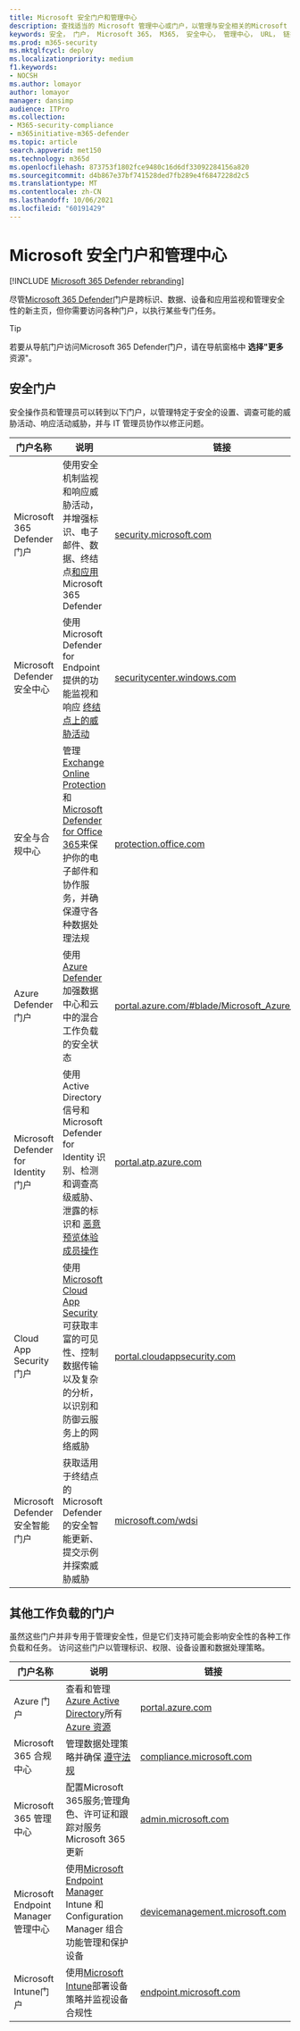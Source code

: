```yaml
---
title: Microsoft 安全门户和管理中心
description: 查找适当的 Microsoft 管理中心或门户，以管理与安全相关的Microsoft 365服务
keywords: 安全， 门户， Microsoft 365， M365， 安全中心， 管理中心， URL， 链接， Microsoft 365 Defender， Microsoft Defender for Endpoint， Microsoft Defender 安全中心， Microsoft Defender for Identity， Microsoft Defender for Office 365， MCAS， WDSI， SCC， Intune， MDM， MEM， ASC，云应用安全、Azure AD、安全&合规中心
ms.prod: m365-security
ms.mktglfcycl: deploy
ms.localizationpriority: medium
f1.keywords:
- NOCSH
ms.author: lomayor
author: lomayor
manager: dansimp
audience: ITPro
ms.collection:
- M365-security-compliance
- m365initiative-m365-defender
ms.topic: article
search.appverid: met150
ms.technology: m365d
ms.openlocfilehash: 873753f1802fce9480c16d6df33092284156a820
ms.sourcegitcommit: d4b867e37bf741528ded7fb289e4f6847228d2c5
ms.translationtype: MT
ms.contentlocale: zh-CN
ms.lasthandoff: 10/06/2021
ms.locfileid: "60191429"
---
```

# <a name="microsoft-security-portals-and-admin-centers"></a>Microsoft 安全门户和管理中心

[!INCLUDE [Microsoft 365 Defender rebranding](../includes/microsoft-defender.md)]

尽管[Microsoft 365 Defender](overview-security-center.md)门户是跨标识、数据、设备和应用监视和管理安全性的新主页，但你需要访问各种门户，以执行某些专门任务。

> [!TIP] 
> 若要从导航门户访问Microsoft 365 Defender门户，请在导航窗格中 **选择"更多** 资源"。

## <a name="security-portals"></a>安全门户

安全操作员和管理员可以转到以下门户，以管理特定于安全的设置、调查可能的威胁活动、响应活动威胁，并与 IT 管理员协作以修正问题。
<p></p>

| 门户名称 | 说明 | 链接 |
|---|---|---| 
| Microsoft 365 Defender 门户 | 使用安全机制监视和响应威胁活动，并增强标识、电子邮件、数据、终结点[和应用](microsoft-365-defender.md)Microsoft 365 Defender | [security.microsoft.com](https://security.microsoft.com/) |
| Microsoft Defender 安全中心 | 使用 Microsoft Defender for Endpoint 提供的功能监视和响应 [终结点上的威胁活动](/windows/security/threat-protection/microsoft-defender-atp/microsoft-defender-advanced-threat-protection) | [securitycenter.windows.com](https://securitycenter.microsoft.com/) |
| 安全与合规中心 | 管理[Exchange Online Protection](../office-365-security/exchange-online-protection-overview.md)和[Microsoft Defender for Office 365](/microsoft-365/security/office-365-security/defender-for-office-365)来保护你的电子邮件和协作服务，并确保遵守各种数据处理法规 | [protection.office.com](https://protection.office.com) |
| Azure Defender 门户 | 使用 [Azure Defender](/azure/security-center/security-center-intro) 加强数据中心和云中的混合工作负载的安全状态 | [portal.azure.com/#blade/Microsoft_Azure_Security](https://portal.azure.com/#blade/Microsoft_Azure_Security/SecurityMenuBlade/0) |
| Microsoft Defender for Identity 门户 | 使用 Active Directory 信号和 Microsoft Defender for Identity 识别、检测和调查高级威胁、泄露的标识和 [恶意预览体验成员操作](/azure-advanced-threat-protection/what-is-atp) | [portal.atp.azure.com](https://portal.atp.azure.com/) |
| Cloud App Security 门户 | 使用[Microsoft Cloud App Security](/cloud-app-security/what-is-cloud-app-security)可获取丰富的可见性、控制数据传输以及复杂的分析，以识别和防御云服务上的网络威胁 | [portal.cloudappsecurity.com](https://portal.cloudappsecurity.com/) |
| Microsoft Defender 安全智能门户 | 获取适用于终结点的 Microsoft Defender 的安全智能更新、提交示例并探索威胁威胁 | [microsoft.com/wdsi](https://microsoft.com/wdsi) |

## <a name="portals-for-other-workloads"></a>其他工作负载的门户

虽然这些门户并非专用于管理安全性，但是它们支持可能会影响安全性的各种工作负载和任务。 访问这些门户以管理标识、权限、设备设置和数据处理策略。
<p></p>

| 门户名称 | 说明 | 链接 | 
|---|---|---| 
| Azure 门户 | 查看和管理[Azure Active Directory](/azure/active-directory/fundamentals/active-directory-whatis)所有[Azure 资源](/azure/azure-resource-manager/management/overview)  | [portal.azure.com](https://portal.azure.com/) |
| Microsoft 365 合规中心 | 管理数据处理策略并确保 [遵守法规](/compliance/regulatory/offering-home) | [compliance.microsoft.com](https://compliance.microsoft.com/) |
| Microsoft 365 管理中心 | 配置Microsoft 365服务;管理角色、许可证和跟踪对服务Microsoft 365更新 | [admin.microsoft.com](https://go.microsoft.com/fwlink/p/?linkid=2166757) |
| Microsoft Endpoint Manager 管理中心 | 使用[Microsoft Endpoint Manager](/mem/configmgr/) Intune 和 Configuration Manager 组合功能管理和保护设备 | [devicemanagement.microsoft.com](https://devicemanagement.microsoft.com/) |
| Microsoft Intune门户 | 使用[Microsoft Intune](/intune/fundamentals/what-is-intune)部署设备策略并监视设备合规性 | [endpoint.microsoft.com](https://endpoint.microsoft.com/#blade/Microsoft_Intune_DeviceSettings/DevicesMenu/overview)